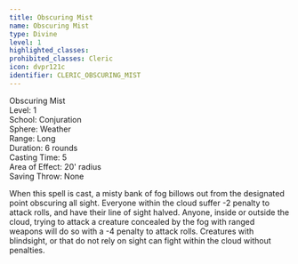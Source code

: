 ```yaml
---
title: Obscuring Mist
name: Obscuring Mist
type: Divine
level: 1
highlighted_classes: 
prohibited_classes: Cleric
icon: dvpr121c
identifier: CLERIC_OBSCURING_MIST
---
```

Obscuring Mist  
Level: 1  
School: Conjuration  
Sphere: Weather  
Range: Long  
Duration: 6 rounds  
Casting Time: 5  
Area of Effect: 20' radius  
Saving Throw: None  
  
When this spell is cast, a misty bank of fog billows out from the designated point obscuring all sight. Everyone within the cloud suffer -2 penalty to attack rolls, and have their line of sight halved. Anyone, inside or outside the cloud, trying to attack a creature concealed by the fog with ranged weapons will do so with a -4 penalty to attack rolls. Creatures with blindsight, or that do not rely on sight can fight within the cloud without penalties.  
